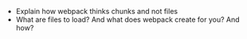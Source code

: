 - Explain how webpack thinks chunks and not files
- What are files to load? And what does webpack create for you? And how?
